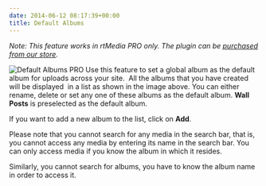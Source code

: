 ```yaml
---
date: 2014-06-12 08:17:39+00:00
title: Default Albums
---
```


_Note: This feature works in rtMedia PRO only. The plugin can be [purchased from our store](https://rtcamp.com/store/rtmedia-pro/)._

![Default Albums PRO](http://docs.rtcamp.com/wp-content/uploads/2014/06/Default-Albums-PRO.jpg)
Use this feature to set a global album as the default album for uploads across your site.  All the albums that you have created will be displayed  in a list as shown in the image above. You can either rename, delete or set any one of these albums as the default album. **Wall Posts** is preselected as the default album.

If you want to add a new album to the list, click on **Add**.

Please note that you cannot search for any media in the search bar, that is, you cannot access any media by entering its name in the search bar. You can only access media if you know the album in which it resides.

Similarly, you cannot search for albums, you have to know the album name in order to access it.
